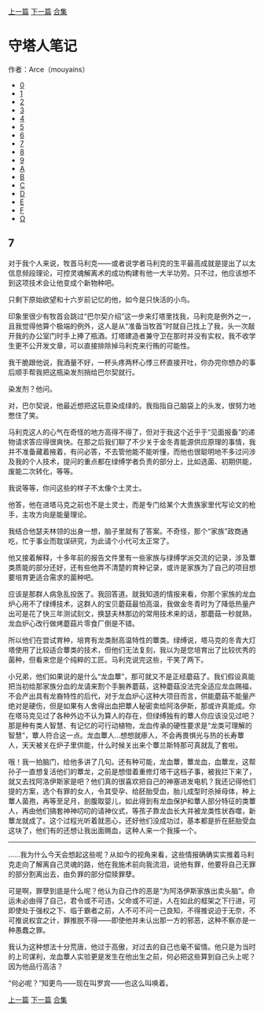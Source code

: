 [上一篇](./守塔人笔记06.md)  [下一篇](./守塔人笔记08.md)  [合集](../同人目录.md)

# 守塔人笔记

作者：Arce（mouyains）

* [0](./守塔人笔记00.md)
* [1](./守塔人笔记01.md)
* [2](./守塔人笔记02.md)
* [3](./守塔人笔记03.md)
* [4](./守塔人笔记04.md)
* [5](./守塔人笔记05.md)
* [6](./守塔人笔记06.md)
* [7](./守塔人笔记07.md)
* [8](./守塔人笔记08.md)
* [9](./守塔人笔记09.md)
* [A](./守塔人笔记10.md)
* [B](./守塔人笔记11.md)
* [C](./守塔人笔记12.md)
* [D](./守塔人笔记13.md)
* [E](./守塔人笔记14.md)
* [F](./守塔人笔记15.md)
* [Ω](./守塔人笔记16.md)

## 7
对于我个人来说，牧首马利克——或者说学者马利克的生平最高成就是提出了以太信息频段理论，可控灵魂解离术的成功构建有他一大半功劳。只不过，他应该想不到这项技术会让他变成个新物种吧。

只剩下原始欲望和十六岁前记忆的他，如今是只快活的小鸟。

印象里很少有牧首会跳过“巴尔契介绍”这一步来灯塔里找我，马利克是例外之一，且我觉得他算个极端的例外，这人是从“准备当牧首”时就自己找上了我，头一次敲开我的办公室门时手上捧了瓶酒。灯塔建造者兼守卫在那时并没有实权，我不收学生更不公开发文章，可以直接排除掉马利克来行贿的可能性。

我干脆跟他说，我酒量不好，一杯头疼两杯心悸三杯直接开吐，你办完你想办的事后顺手帮我把这瓶染发剂捎给巴尔契就行。

染发剂？他问。

对，巴尔契说，他最近想把这玩意染成绿的。我指指自己脑袋上的头发，很努力地憋住了笑。

马利克这人的心气在奇怪的地方高得不得了，但对于我这个近乎于“见面报备”的递物请求答应得很爽快。在那之后我们聊了不少关于金冬青能源供应原理的事情，我并不准备藏着掖着，有问必答，不去管他能不能听懂，而他也很聪明地不多过问涉及我的个人技术，提问的重点都在绿缚学者负责的部分上，比如选菌、初期供能，废能二次转化，等等。

我说等等，你问这些的样子不太像个土灵士。

他答，他在进塔马克之前也不是土灵士，而是专门给某个大贵族家里代写论文的枪手，主攻方向是能量理论。

我结合他瑟夫林领的出身一想，脑子里就有了答案。不奇怪，那个“家族”政商通吃，忙于事业而耽误研究，为此请个小代可太正常了。

他又接着解释，十多年前的报告文件里有一些家族与绿缚学派交流的记录，涉及蕈类质能的部分还好，还有些他弄不清楚的育种记录，或许是家族为了自己的项目想要培育更适合需求的菌种吧。

应该是那群人病急乱投医了。我回答道。就我知道的情报来看，你那个家族的龙血炉心用不了绿缚技术，这群人的宝贝蘑菇最怕高温，我做金冬青时为了降低热量产出可是花了快三年测试刻文，换瑟夫林那边的常用技术来的话，那蘑菇一秒就熟，龙血炉心改行做烤蘑菇片零食厂倒是不错。

所以他们在尝试育种，培育有龙类耐高温特性的蕈类。绿缚说，塔马克的冬青大灯塔使用了比较适合蕈类的技术，但他们无法复刻，我以为是您培育出了比较优秀的菌种，但看来您是个纯粹的工匠。马利克说完这些，干笑了两下。

小兄弟，他们如果说的是什么“龙血蕈”，那可就又不是正经蘑菇了。我们假设真能把当初给那家族分血的龙请来割个手腕养蘑菇，这种蘑菇没法完全适应龙血赐福，不会产出具有龙裔特性的后代，对于龙血炉心这种大项目而言，供能蘑菇不能量产绝对是硬伤，但是如果有人舍得出血把蕈人秘密卖给阿洛伊斯，那或许真能成。你在塔马克见过了各种外边不认为算人的存在，但绿缚独有的蕈人你应该没见过吧？那是种有类人智慧、有记忆的可行动植物，龙血传承的硬性要求是“龙类可理解的智慧”，蕈人符合这一点。龙血蕈人…想想就瘆人，不会再畏惧光与热的长寿蕈人，天天被关在炉子里供能，什么时候关出来个蕈兰斯特那可真就乱了套啦。

哦！我一拍脑门，给他多讲了几句。还有种可能，龙血蕈，蕈龙血，血蕈龙，这帮孙子一直想复活他们的蕈龙，之前是想借着重修灯塔干这档子事，被我拦下来了，就又去找阿洛伊斯家是吧？他们真的很喜欢把自己的神塞进发电机？我还记得他们提的方案，选个有罪的女人，令其受孕、给胚胎受血，胎儿成型时杀掉母体，种上蕈人菌孢，再等至足月，剖腹取婴儿，如此得到有龙血保护和蕈人部分特征的类蕈人，再由他们搞套神神叨叨的请神仪式，等孩子靠龙血长大并被龙类性状吞噬，新蕈龙就成了。这个过程光听着就恶心，还好他们没成功过，基本都是折在胚胎受血这块了，他们有的还想让我出面赐血，这种人来一个我揍一个。

-------

……我为什么今天会想起这些呢？从如今的视角来看，这些情报确确实实推着马利克走向了解离自己灵魂的路，他在我施术前向我流泪，说他有罪，他要将自己无罪的部分割离出去，由负罪的部分偿赎罪孽。

可是啊，罪孽到底是什么呢？他认为自己作的恶是“为阿洛伊斯家族出卖头脑”。命运未必由得了自己，君令或不可违，父命或不可逆，人在如此的框架之下行进，可即使处于强权之下、临于霸者之前，人不可不问一己良知，不得推说迫于无奈，不可推说权宜之计，罪推脱不得——即使他并未认出那一方的邪恶，这种不察亦是一种愚蠢之罪。

我认为这种想法十分荒唐，他过于高傲，对过去的自己也毫不留情。他只是为当时的上司谋利，龙血蕈人实验更是发生在他出生之前，何必把这些算到自己头上呢？因为他品行高洁？

“何必呢？”知更鸟——现在叫罗宾——也这么叫唤着。


[上一篇](./守塔人笔记06.md)  [下一篇](./守塔人笔记08.md)  [合集](../同人目录.md)

